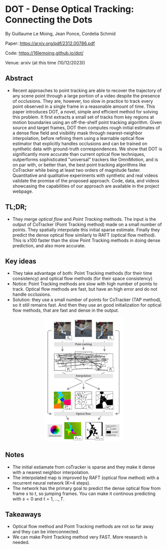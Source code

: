 # DOT - Dense Optical Tracking: Connecting the Dots
By Guillaume Le Moing, Jean Ponce, Cordelia Schmid

Paper: https://arxiv.org/pdf/2312.00786.pdf

Code: https://16lemoing.github.io/dot/

Venue: arxiv (at this time (10/12/2023))

## Abstract
- Recent approaches to point tracking are able to recover the trajectory of any scene point through a large portion of a video despite the presence of occlusions. They are, however, too slow in practice to track every point observed in a single frame in a reasonable amount of time. This paper introduces DOT, a novel, simple and efficient method for solving this problem. It first extracts a small set of tracks from key regions at motion boundaries using an off-the-shelf point tracking algorithm. Given source and target frames, DOT then computes rough initial estimates of a dense flow field and visibility mask through nearest-neighbor interpolation, before refining them using a learnable optical flow estimator that explicitly handles occlusions and can be trained on synthetic data with ground-truth correspondences. We show that DOT is significantly more accurate than current optical flow techniques, outperforms sophisticated "universal" trackers like OmniMotion, and is on par with, or better than, the best point tracking algorithms like CoTracker while being at least two orders of magnitude faster. Quantitative and qualitative experiments with synthetic and real videos validate the promise of the proposed approach. Code, data, and videos showcasing the capabilities of our approach are available in the project webpage.

## TL;DR;
- They merge *optical flow* and *Point Tracking* methods. The input is the output of CoTracker (Point Tracking method) made on a small number of points. They spatially interpolate this initial sparse estimate. Finally they predict the dense optical flow similarly to RAFT (optical flow method). This is x100 faster than the slow Point Tracking methods in doing dense prediction, and also more accurate. 

## Key ideas
- They take advantage of both: Point Tracking methods (for their time consistency) and optical flow methods (for their space consistency)
- Notice: Point Tracking methods are slow with high number of points to track. Optical flow methods are fast, but have an high error and do not handle occlusions.
- Solution: they use a small number of points for CoTracker (TAP method), so it still remains fast. And then they use an good initialization for optical flow methods, that are fast and dense in the output.

<center><img src="method.png" width="50%"/></center>

## Notes
- The initial estiamate from coTracker is sparse and they make it dense with a nearest neighbor interpolation.
- The interpolated map is improved by RAFT (optical flow method) with a recurrent neural network (K=4 steps).
- The network has the primary goal to predict the dense optical flow from frame $s$ to $t$, so jumping frames. You can make it continous predicting with $s=0$ and $t=1,...,T$.

## Takeaways
- Optical flow method and Point Tracking methods are not so far away and they can be interconnected.
- We can make Point Tracking method very FAST. More research is needed.
